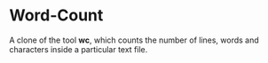 # Word-Count

A clone of the tool **wc**, which counts the number of lines, words and characters inside a particular text file. 
